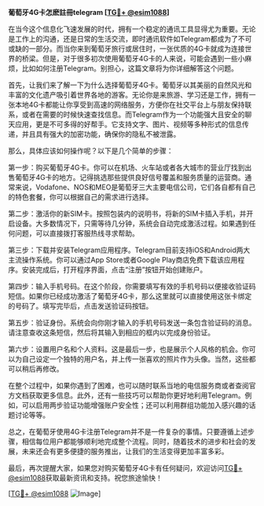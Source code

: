 **葡萄牙4G卡怎麽註冊telegram [[TG💪+ @esim1088](https://t.me/s/esim1088)]**

在当今这个信息化飞速发展的时代，拥有一个稳定的通讯工具显得尤为重要。无论是工作上的沟通，还是日常的生活交流，即时通讯软件如Telegram都成为了不可或缺的一部分。而当你来到葡萄牙旅行或居住时，一张优质的4G卡就成为连接世界的桥梁。但是，对于很多初次使用葡萄牙4G卡的人来说，可能会遇到一些小麻烦，比如如何注册Telegram。别担心，这篇文章将为你详细解答这个问题。

首先，让我们来了解一下为什么选择葡萄牙4G卡。葡萄牙以其美丽的自然风光和丰富的文化遗产吸引着世界各地的游客。无论你是来旅游、学习还是工作，拥有一张本地4G卡都能让你享受到高速的网络服务，方便你在社交平台上与朋友保持联系，或者在需要的时候快速查找信息。而Telegram作为一个功能强大且安全的聊天应用，更是不可多得的好帮手。它支持文字、图片、视频等多种形式的信息传递，并且具有强大的加密功能，确保你的隐私不被泄露。

那么，具体应该如何操作呢？以下是几个简单的步骤：

第一步：购买葡萄牙4G卡。你可以在机场、火车站或者各大城市的营业厅找到出售葡萄牙4G卡的地方。记得挑选那些提供良好信号覆盖和服务质量的运营商。通常来说，Vodafone、NOS和MEO是葡萄牙三大主要电信公司，它们各自都有自己的特色套餐，你可以根据自己的需求进行选择。

第二步：激活你的新SIM卡。按照包装内的说明书，将新的SIM卡插入手机，并开启设备。大多数情况下，只需等待几分钟，系统会自动完成激活过程。如果遇到任何问题，可以直接拨打客服热线寻求帮助。

第三步：下载并安装Telegram应用程序。Telegram目前支持iOS和Android两大主流操作系统。你可以通过App Store或者Google Play商店免费下载该应用程序。安装完成后，打开程序界面，点击“注册”按钮开始创建账户。

第四步：输入手机号码。在这个阶段，你需要填写有效的手机号码以便接收验证码短信。如果你已经成功激活了葡萄牙4G卡，那么这里就可以直接使用这张卡绑定的号码了。填写完毕后，点击发送验证码按钮。

第五步：验证身份。系统会向你刚才输入的手机号码发送一条包含验证码的消息。请注意查收这条短信，然后将其输入到相应的框内以完成身份验证。

第六步：设置用户名和个人资料。这是最后一步，也是展示个人风格的机会。你可以为自己设定一个独特的用户名，并上传一张喜欢的照片作为头像。当然，这些都可以稍后再修改。

在整个过程中，如果你遇到了困难，也可以随时联系当地的电信服务商或者查阅官方文档获取更多信息。此外，还有一些技巧可以帮助你更好地利用Telegram。例如，可以启用两步验证功能增强账户安全性；还可以利用群组功能加入感兴趣的话题讨论等等。

总之，在葡萄牙使用4G卡注册Telegram并不是一件复杂的事情。只要遵循上述步骤，相信每位用户都能够顺利地完成整个流程。同时，随着技术的进步和社会的发展，未来还会有更多便捷的服务推出，让我们的生活变得更加丰富多彩。

最后，再次提醒大家，如果您对购买葡萄牙4G卡有任何疑问，欢迎访问[TG💪+ @esim1088](https://t.me/s/esim1088)获取最新资讯和支持。祝您旅途愉快！

[[TG💪+ @esim1088](https://t.me/s/esim1088) ![Image](https://i.postimg.cc/4NQfJmqS/Snipaste-2025-05-13-00-14-12.png)]